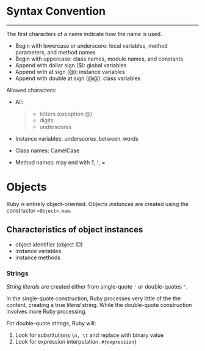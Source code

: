 # Syntax Convention
* * *
The first characters of a name indicate how the name is used.

- Begin with lowercase or underscore: local variables, method parameters, and method names
- Begin with uppercase: class names, module names, and constants
- Append with dollar sign \($\): global variables
- Append with at sign \(@\): instance variables
- Append with double at sign \(@@\): class variables

Allowed characters:

- All:

	> - letters \(exception @\)
	> - digits
	> - underscores
- Instance variables: underscores\_between\_words
- Class names: CamelCase
- Method names: may end with ?, !, =

# Objects
Ruby is entirely object-oriented. Objects *instances* are created using the constructor `<Object>.new`.

## Characteristics of object instances
- object identifier (object ID)
- instance variables
- instance methods

### Strings ###
*String literals* are created either from single-quote `'` or double-quotes `"`.

In the single-quote construction, Ruby processes very little of the the content, creating a true *literal* string.
While the double-quote construction involves more Ruby processing.

For double-quote strings, Ruby will:

1. Look for substitutions `\n, \t` and replace with binary value
2. Look for expression interpolation. `#{expression}`

